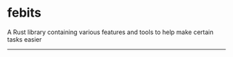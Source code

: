 # febits
A Rust library containing various features and tools to help make certain tasks easier

---

